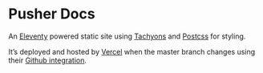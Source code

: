 # Pusher Docs

An [Eleventy] powered static site using [Tachyons] and [Postcss] for styling.

It’s deployed and hosted by [Vercel] when the master branch changes using their [Github integration].

[eleventy]: https://www.11ty.io
[tachyons]: http://tachyons.io/
[postcss]: https://postcss.org
[vercel]: https://vercel.co/
[github integration]: https://vercel.com/docs/git-integrations
